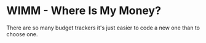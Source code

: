 # WIMM - Where Is My Money?

There are so many budget trackers it's just easier to code a new one
than to choose one.
